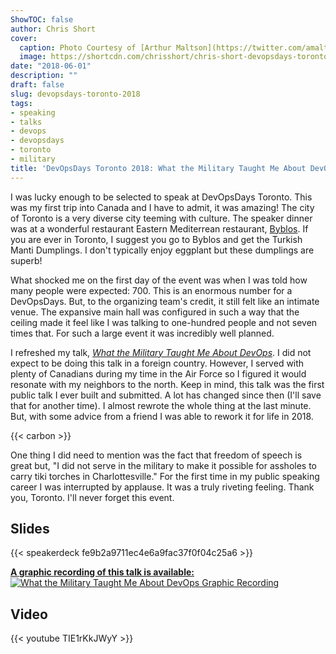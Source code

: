 ```yaml
---
ShowTOC: false
author: Chris Short
cover:
  caption: Photo Courtesy of [Arthur Maltson](https://twitter.com/amaltson)
  image: https://shortcdn.com/chrisshort/chris-short-devopsdays-toronto-2018.jpg
date: "2018-06-01"
description: ""
draft: false
slug: devopsdays-toronto-2018
tags:
- speaking
- talks
- devops
- devopsdays
- toronto
- military
title: 'DevOpsDays Toronto 2018: What the Military Taught Me About DevOps'
---
```


I was lucky enough to be selected to speak at DevOpsDays Toronto. This was my first trip into Canada and I have to admit, it was amazing! The city of Toronto is a very diverse city teeming with culture. The speaker dinner was at a wonderful restaurant Eastern Mediterrean restaurant, [Byblos](http://byblostoronto.com/). If you are ever in Toronto, I suggest you go to Byblos and get the Turkish Manti Dumplings. I don't typically enjoy eggplant but these dumplings are superb!


What shocked me on the first day of the event was when I was told how many people were expected: 700. This is an enormous number for a DevOpsDays. But, to the organizing team's credit, it still felt like an intimate venue. The expansive main hall was configured in such a way that the ceiling made it feel like I was talking to one-hundred people and not seven times that. For such a large event it was incredibly well planned.

I refreshed my talk, [*What the Military Taught Me About DevOps*](https://chrisshort.net/abstracts/what-the-military-taught-me-about-devops/). I did not expect to be doing this talk in a foreign country. However, I served with plenty of Canadians during my time in the Air Force so I figured it would resonate with my neighbors to the north. Keep in mind, this talk was the first public talk I ever built and submitted. A lot has changed since then (I'll save that for another time). I almost rewrote the whole thing at the last minute. But, with some advice from a friend I was able to rework it for life in 2018.

{{< carbon >}}

One thing I did need to mention was the fact that freedom of speech is great but, "I did not serve in the military to make it possible for assholes to carry tiki torches in Charlottesville." For the first time in my public speaking career I was interrupted by applause. It was a truly riveting feeling. Thank you, Toronto. I'll never forget this event.

## Slides

{{< speakerdeck fe9b2a9711ec4e6a9fac37f0f04c25a6 >}}

[**A graphic recording of this talk is available:** ![What the Military Taught Me About DevOps Graphic Recording](https://shortcdn.com/chrisshort/devopsdaysto_may30_2018_chrisshort.jpg)](/drawings/what-the-military-taught-me-about-devops-graphic-recording/)

## Video

{{< youtube TIE1rKkJWyY >}}
